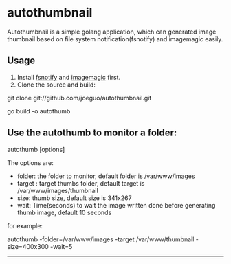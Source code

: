 autothumbnail
=============

Autothumbnail is a simple golang application, which can generated image thumbnail based on file system notification(fsnotify) and imagemagic easily.

Usage
-----
1. Install [fsnotify](https://github.com/howeyc/fsnotify) and [imagemagic](http://www.imagemagick.org/) first.
2. Clone the source and build:

git clone git://github.com/joeguo/autothumbnail.git

go build -o autothumb

Use the autothumb to monitor a folder:
-----
autothumb [options]

The options are:
* folder:      the folder to monitor, default folder is /var/www/images
* target :     target thumbs folder, default target is /var/www/images/thumbnail
* size:        thumb size, default size is 341x267
* wait:        Time(seconds) to wait the image written done before generating thumb image, default 10 seconds

for example:

autothumb -folder=/var/www/images -target /var/www/thumbnail -size=400x300 -wait=5

-----






